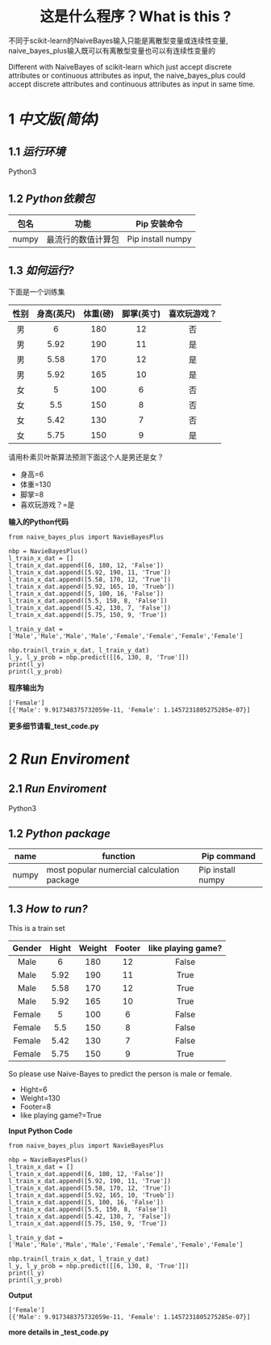 # <center>  这是什么程序？What is this ? </center>


不同于scikit-learn的NaiveBayes输入只能是离散型变量或连续性变量, naive_bayes_plus输入既可以有离散型变量也可以有连续性变量的

Different with NaiveBayes of scikit-learn which just accept discrete attributes or continuous attributes as input, the naive_bayes_plus could accept discrete attributes and continuous attributes as input in same time.


# 1 *中文版(简体)*
## 1.1 *运行环境*
Python3

## 1.2 *Python依赖包*
|包名| 功能 | Pip 安装命令|
|:----:|----|----|
|numpy|最流行的数值计算包|Pip install numpy|


## 1.3 *如何运行?*

下面是一个训练集


|性别|身高(英尺)|体重(磅)|脚掌(英寸)|喜欢玩游戏？|
|:---:|:---:|:---:|:---:|:---:|
|男|6|180|12|否|
|男|5.92|190|11|是|
|男|5.58|170|12|是|
|男|5.92|165|10|是|
|女|5|100|6|否|
|女|5.5|150|8|否|
|女|5.42|130|7|否|
|女|5.75|150|9|是|

请用朴素贝叶斯算法预测下面这个人是男还是女？
* 身高=6
* 体重=130
* 脚掌=8
* 喜欢玩游戏？=是

**输入的Python代码**
```
from naive_bayes_plus import NavieBayesPlus

nbp = NavieBayesPlus()
l_train_x_dat = [] 
l_train_x_dat.append([6, 180, 12, 'False'])
l_train_x_dat.append([5.92, 190, 11, 'True'])
l_train_x_dat.append([5.58, 170, 12, 'True'])
l_train_x_dat.append([5.92, 165, 10, 'Trueb'])
l_train_x_dat.append([5, 100, 16, 'False'])
l_train_x_dat.append([5.5, 150, 8, 'False'])
l_train_x_dat.append([5.42, 130, 7, 'False'])
l_train_x_dat.append([5.75, 150, 9, 'True'])

l_train_y_dat = ['Male','Male','Male','Male','Female','Female','Female','Female']

nbp.train(l_train_x_dat, l_train_y_dat)
l_y, l_y_prob = nbp.predict([[6, 130, 8, 'True']])
print(l_y)
print(l_y_prob)
```



**程序输出为**
```
['Female']
[{'Male': 9.917348375732059e-11, 'Female': 1.1457231805275285e-07}]
```

**更多细节请看_test_code.py**


# 2 *Run Enviroment*
## 2.1 *Run Enviroment*
Python3

## 1.2 *Python package*
|name| function | Pip command|
|:----:|----|----|
|numpy|most popular numercial calculation package|Pip install numpy|


## 1.3 *How to run?*

This is a train set


|Gender|Hight |Weight|Footer|like playing game?|
|:---:|:---:|:---:|:---:|:---:|
|Male|6|180|12|False|
|Male|5.92|190|11|True|
|Male|5.58|170|12|True|
|Male|5.92|165|10|True|
|Female|5|100|6|False|
|Female|5.5|150|8|False|
|Female|5.42|130|7|False|
|Female|5.75|150|9|True|

So please use Naive-Bayes to predict the person is male or female.
* Hight=6
* Weight=130
* Footer=8
* like playing game?=True


**Input Python Code**
```
from naive_bayes_plus import NavieBayesPlus

nbp = NavieBayesPlus()
l_train_x_dat = [] 
l_train_x_dat.append([6, 180, 12, 'False'])
l_train_x_dat.append([5.92, 190, 11, 'True'])
l_train_x_dat.append([5.58, 170, 12, 'True'])
l_train_x_dat.append([5.92, 165, 10, 'Trueb'])
l_train_x_dat.append([5, 100, 16, 'False'])
l_train_x_dat.append([5.5, 150, 8, 'False'])
l_train_x_dat.append([5.42, 130, 7, 'False'])
l_train_x_dat.append([5.75, 150, 9, 'True'])

l_train_y_dat = ['Male','Male','Male','Male','Female','Female','Female','Female']

nbp.train(l_train_x_dat, l_train_y_dat)
l_y, l_y_prob = nbp.predict([[6, 130, 8, 'True']])
print(l_y)
print(l_y_prob)
```



**Output**
```
['Female']
[{'Male': 9.917348375732059e-11, 'Female': 1.1457231805275285e-07}]
```

**more details in _test_code.py**
